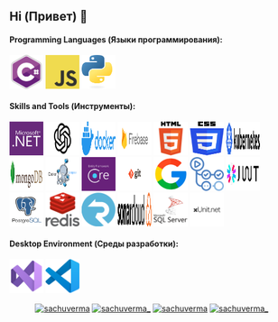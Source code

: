 ## Hi (Привет) 👋

<h4>Programming Languages (Языки программирования): </h4>
<p align="left">
 <img style="margin: auto;" src="./resources/c_sharp_logo.webp" alt=cplusplus width="60" height="60"/>
 <img style="margin: auto;" src="./resources/JavaScript_logo.png" alt=c width="60" height="60"/>
 <img style="margin: auto;" src="./resources/Python_logo.png" alt=python width="60" height="60"/>
</p>

<h4>Skills and Tools (Инструменты): </h4>
<p align="left">
	<img style="margin: auto;" src="./resources/dotnet_logo.png" alt=html5 width="60" height="60"/> 
	<img style="margin: auto;" src="./resources/ChatGPT_logo.png" alt=css3 width="60" height="60"/>
  <img style="margin: auto;" src="./resources/Docker_logo.png" alt=html5 width="60" height="60"/> 
	<img style="margin: auto;" src="./resources/Firebase_logo.png" alt=css3 width="60" height="60"/> 
  <img style="margin: auto;" src="./resources/HTML5_logo.png" alt=html5 width="60" height="60"/> 
  <img style="margin: auto;" src="./resources/css_logo.png" alt=css3 width="60" height="60"/> 
	<img style="margin: auto;" src="./resources/Kubernetes_logo.png" alt=css3 width="60" height="60"/> 
  <img style="margin: auto;" src="./resources/Mongodb_logo.png" alt=html5 width="60" height="60"/> 
  <img style="margin: auto;" src="./resources/docker_compose_logo.png" alt=html5 width="60" height="60"/> 
	<img style="margin: auto;" src="./resources/ef_logo.png" alt=css3 width="60" height="60"/> 
  <img style="margin: auto;" src="./resources/git_logo.webp" alt=html5 width="60" height="60"/> 
	<img style="margin: auto;" src="./resources/google_logo.png" alt=css3 width="60" height="60"/> 
  <img style="margin: auto;" src="./resources/guthubActions_logo.png" alt=html5 width="60" height="60"/> 
	<img style="margin: auto;" src="./resources/jwt_logo.png" alt=css3 width="60" height="60"/> 
  <img style="margin: auto;" src="./resources/postgresql_logo.png" alt=html5 width="60" height="60"/> 
	<img style="margin: auto;" src="./resources/redis_logo.png" alt=css3 width="60" height="60"/> 
  <img style="margin: auto;" src="./resources/signar_logo.png" alt=css3 width="60" height="60"/> 
  <img style="margin: auto;" src="./resources/sonarcloud_logo.svg" alt=css3 width="60" height="60"/> 
  <img style="margin: auto;" src="./resources/sql_server_logo.png" alt=css3 width="60" height="60"/> 
  <img style="margin: auto;" src="./resources/xunit_logo.png" alt=css3 width="60" height="60"/> 
</p>

<h4>Desktop Environment (Среды разработки): </h4>
<p align="left">
  <img style="margin: auto;" src="./resources/vs_logo.png" alt=slack width="60" height="60"/>
  <img style="margin: auto;" src="./resources/vsc_logo.png" alt=vs width="60" height="60"/>
</p>

<p align="center">
<a href=https://codepen.io/sachuverma target="blank"><img align="center" src=https://cdn.jsdelivr.net/npm/simple-icons@3.0.1/icons/codepen.svg alt="sachuverma" height="40" width="40" /></a>
<a href=https://twitter.com/sachuverma_ target="blank"><img align="center" src=https://cdn.jsdelivr.net/npm/simple-icons@3.0.1/icons/twitter.svg alt="sachuverma_" height="40" width="40" /></a>
<a href=https://linkedin.com/in/sachuverma target="blank"><img align="center" src=https://cdn.jsdelivr.net/npm/simple-icons@3.0.1/icons/linkedin.svg alt="sachuverma" height="40" width="40" /></a>
<a href=https://instagram.com/sachuverma_ target="blank"><img align="center" src=https://cdn.jsdelivr.net/npm/simple-icons@3.0.1/icons/instagram.svg alt="sachuverma_" height="40" width="40" /></a>
</p>

